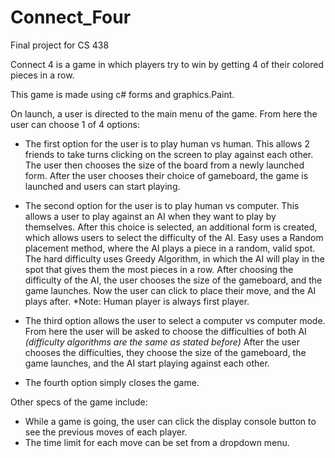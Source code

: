 # Connect_Four
Final project for CS 438

Connect 4 is a game in which players try to win by getting 4 of their colored pieces in a row. 

This game is made using c# forms and graphics.Paint.

On launch, a user is directed to the main menu of the game. From here the user can choose 1 of 4 options:
- The first option for the user is to play human vs human. This allows 2 friends to take turns clicking on the 
  screen to play against each other. The user then chooses the size of the board from a newly launched form. 
  After the user chooses their choice of gameboard, the game is launched and users can start playing.

- The second option for the user is to play human vs computer. This allows a user to play against an AI when they want
  to play by themselves. After this choice is selected, an additional form is created, which allows users to select
  the difficulty of the AI. Easy uses a Random placement method, where the AI plays a piece in a random, valid spot.
  The hard difficulty uses Greedy Algorithm, in which the AI will play in the spot that gives them the most pieces in a row.
  After choosing the difficulty of the AI, the user chooses the size of the gameboard, and the game launches. Now the user
  can click to place their move, and the AI plays after. *Note: Human player is always first player.
  
- The third option allows the user to select a computer vs computer mode. From here the user will be asked to choose 
  the difficulties of both AI *(difficulty algorithms are the same as stated before)* After the user chooses the difficulties,
  they choose the size of the gameboard, the game launches, and the AI start playing against each other. 
  
- The fourth option simply closes the game.

Other specs of the game include:
  - While a game is going, the user can click the display console button to see the previous moves of each player.
  - The time limit for each move can be set from a dropdown menu.
